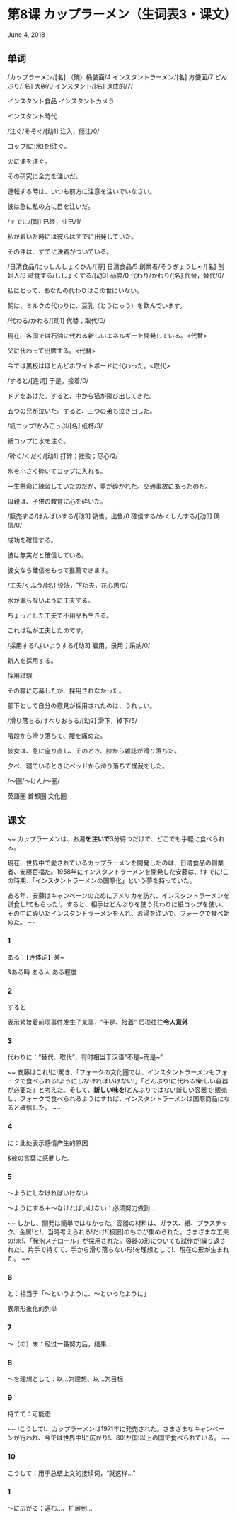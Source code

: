 # 第8课 カップラーメン（生词表3・课文）
June 4, 2018

## 单词
/カップラーメン/[名] （碗）桶装面/4
インスタントラーメン/[名] 方便面/7
どんぶり/[名] 大碗/0
インスタント/[名] 速成的/7/

インスタント食品   インスタントカメラ

インスタント時代

/注ぐ/そそぐ/[动1] 注入，倾注/0/

コップ!に!水!を!注ぐ。

火に油を注ぐ。

その研究に全力を注いだ。

運転する時は、いつも前方に注意を注いでいなさい。

彼は急に私の方に目を注いだ。

/すでに/[副] 已经，业已/1/

私が着いた時には彼らはすでに出発していた。

その件は、すでに決着がついている。

/日清食品/にっしんしょくひん/[専] 日清食品/5
創業者/そうぎょうしゃ/[名] 创始人/3
試食する/ししょくする/[动3] 品尝/0
代わり/かわり/[名] 代替，替代/0/

私にとって、あなたの代わりはこの世にいない。

朝は、ミルクの代わりに、豆乳（とうにゅう）を飲んでいます。

/代わる/かわる/[动1] 代替；取代/0/

現在、各国では石油に代わる新しいエネルギーを開発している。<代替>

父に代わって出席する。<代替>

今では黒板はほとんどホワイトボードに代わった。<取代>

/すると/[连词] 于是，接着/0/

ドアをあけた。すると、中から猫が飛び出してきた。

五つの兄が泣いた。すると、三つの弟も泣き出した。

/紙コップ/かみこっぷ/[名] 纸杯/3/

紙コップに水を注ぐ。

/砕く/くだく/[动1] 打碎；挫败；尽心/2/

氷を小さく砕いてコップに入れる。

一生懸命に練習していたのだが、夢が砕かれた。交通事故にあったのだ。

母親は、子供の教育に心を砕いた。

/販売する/はんばいする/[动3] 销售，出售/0
確信する/かくしんする/[动3] 确信/0/

成功を確信する。

彼は無実だと確信している。

彼女なら確信をもって推薦できます。

/工夫/くふう/[名] 设法，下功夫，花心思/0/

水が漏らないように工夫する。

ちょっとした工夫で不用品も生きる。

これは私が工夫したのです。

/採用する/さいようする/[动3] 雇用，录用；采纳/0/

新人を採用する。

採用試験

その職に応募したが、採用されなかった。

部下として自分の意見が採用されたのは、うれしい。

/滑り落ちる/すべりおちる/[动2] 滑下，掉下/5/

階段から滑り落ちて、腰を痛めた。

彼女は、急に座り直し、そのとき、膝から雑誌が滑り落ちた。

夕べ、寝ているときにベッドから滑り落ちて怪我をした。

/～圏/～けん/～圏/

英語圏 首都圏 文化圏

## 课文
~~
カップラーメンは、お湯**を注いで**3分待つだけで、どこでも手軽に食べられる。

現在、世界中で愛されているカップラーメンを開発したのは、日清食品の創業者、安藤百福だ。1958年にインスタントラーメンを開発した安藤は、!すでに!この時期、「インスタントラーメンの国際化」という夢を持っていた。

ある年、安藤はキャンペーンのためにアメリカを訪れ、インスタントラーメンを試食し!てもらった!。すると、相手はどんぶりを使う代わりに紙コップを使い、その中に砕いたインスタントラーメンを入れ、お湯を注いで、フォークで食べ始めた。
~~

### 1
ある：【连体词】某~

&ある時  ある人  ある程度

### 2
すると

表示紧接着前项事件发生了某事，“于是、接着” 后项往往**令人意外**

### 3
代わりに：“替代、取代”，有时相当于汉语“不是~而是~”

~~
安藤はこれ!に!驚き、「フォークの文化圏では、インスタントラーメンもフォークで食べられる!ようにしなければいけない!」「どんぶり!に代わる!新しい容器が必要だ」と考えた。そして、**新しい味を**!どんぶりではない新しい容器で!販売し、フォークで食べられるようにすれば、インスタントラーメンは国際商品になると確信した。
~~

### 4
に：此处表示感情产生的原因

&彼の言葉に感動した。

### 5
～ようにしなければいけない

～ようにする＋～なければいけない：必须努力做到…

~~
しかし、開発は簡単ではなかった。容器の材料は、ガラス、紙、プラスチック、金属!と!、当時考えられる!だけ![极限]のものが集められた。さまざまな工夫の!末!、「発泡スチロール」が採用された。容器の形についても試作が!繰り返された!。片手で持てて、手から滑り落ちない形!を理想として!、現在の形が生まれた。
~~

### 6
と：相当于「～というように、～といったように」

表示形象化的列举

### 7
～（の）末：经过一番努力后，结果…

### 8
～を理想として：以…为理想、以…为目标

### 9
持てて：可能态 

~~
!こうして!、カップラーメンは1971年に発売された。さまざまなキャンペーンが行われ、今では世界中!に広がり!、80!か国!以上の国で食べられている。
~~

### 10
こうして：用于总结上文的接续词，“就这样…”

### 1
～に広がる：遍布…、扩展到…
